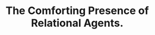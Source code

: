 ---
name: "The Comforting Presence Of Relational Agents"
title: "The Comforting Presence of Relational Agents."
project: null
event: "Proceedings of the ACM SIGCHI Conference on Human Factors in Computing Systems (CHI), Montreal, Canada."
authors:
- name: "Bickmore, T."
- name: "Schulman, D."
year: 2006
resources:
- name: "06_CHI_BTSD"
  src: "06_CHI_BTSD.pdf"
external_url: null
draft: false
---